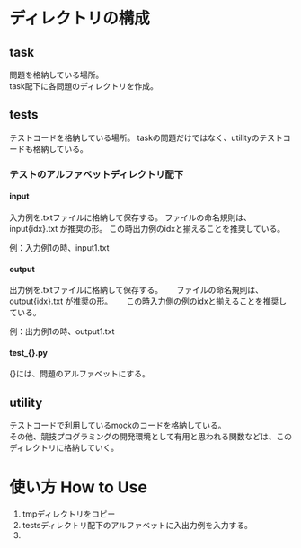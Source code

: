 # ディレクトリの構成
## task
問題を格納している場所。  
task配下に各問題のディレクトリを作成。

## tests
テストコードを格納している場所。 
taskの問題だけではなく、utilityのテストコードも格納している。
### テストのアルファベットディレクトリ配下
#### input
入力例を.txtファイルに格納して保存する。
ファイルの命名規則は、input{idx}.txt が推奨の形。
この時出力例のidxと揃えることを推奨している。

例：入力例1の時、input1.txt

#### output
出力例を.txtファイルに格納して保存する。　　
ファイルの命名規則は、output{idx}.txt が推奨の形。　　
この時入力側の例のidxと揃えることを推奨している。

例：出力例1の時、output1.txt

#### test_{}.py
{}には、問題のアルファベットにする。


## utility
テストコードで利用しているmockのコードを格納している。  
その他、競技プログラミングの開発環境として有用と思われる関数などは、このディレクトリに格納していく。

# 使い方 How to Use
1. tmpディレクトリをコピー
1. testsディレクトリ配下のアルファベットに入出力例を入力する。
1. 
